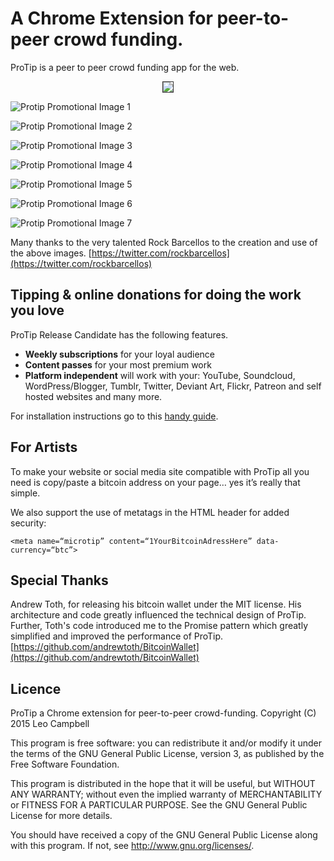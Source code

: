 # A Chrome Extension for peer-to-peer crowd funding.

ProTip is a peer to peer crowd funding app for the web. 

<p align="center">
  <img src="/assets/promotional/1_protip_cartoon_rock_barcellos.jpg?raw=true" style="border:1px #333 solid" />
</p>

![Protip Promotional Image 1](/assets/promotional/1_protip_cartoon_rock_barcellos.jpg?raw=true "Protip Promotional Image")

![Protip Promotional Image 2](/assets/promotional/2_protip_cartoon_rock_barcellos.jpg?raw=true "Protip Promotional Image")

![Protip Promotional Image 3](/assets/promotional/3_protip_cartoon_rock_barcellos.jpg?raw=true "Protip Promotional Image")

![Protip Promotional Image 4](/assets/promotional/4_protip_cartoon_rock_barcellos.jpg?raw=true "Protip Promotional Image")

![Protip Promotional Image 5](/assets/promotional/5_protip_cartoon_rock_barcellos.jpg?raw=true "Protip Promotional Image")

![Protip Promotional Image 6](/assets/promotional/6_protip_cartoon_rock_barcellos.jpg?raw=true "Protip Promotional Image")

![Protip Promotional Image 7](/assets/promotional/7_protip_cartoon_rock_barcellos.jpg?raw=true "Protip Promotional Image")

Many thanks to the very talented Rock Barcellos to the creation and use of the above images. [https://twitter.com/rockbarcellos](https://twitter.com/rockbarcellos)

## Tipping & online donations for doing the work you love
ProTip Release Candidate has the following features.

- **Weekly subscriptions** for your loyal audience
- **Content passes** for your most premium work
- **Platform independent** will work with your: YouTube, Soundcloud, WordPress/Blogger, Tumblr, Twitter, Deviant Art, Flickr, Patreon and self hosted websites and many more.  

For installation instructions go to this [handy guide](https://docs.google.com/presentation/d/1Uo37gP_EKJTfhqkV7cU0rKlUX14aXLLdVz9MjTb0VcE/pub?start=false&loop=false&delayms=3000).

## For Artists
To make your website or social media site compatible with ProTip all you need is copy/paste a bitcoin address on your page… yes it’s really that simple. 

We also support the use of metatags in the HTML header for added security:

```
<meta name=“microtip” content=“1YourBitcoinAdressHere” data-currency=“btc”>
```

## Special Thanks
Andrew Toth, for releasing his bitcoin wallet under the MIT license. His architecture and code greatly influenced the technical design of ProTip. Further, Toth's code introduced me to the Promise pattern which greatly simplified and improved the performance of ProTip.
[https://github.com/andrewtoth/BitcoinWallet](https://github.com/andrewtoth/BitcoinWallet)

## Licence
ProTip a Chrome extension for peer-to-peer crowd-funding.
Copyright (C) 2015 Leo Campbell

This program is free software: you can redistribute it and/or modify
it under the terms of the GNU General Public License, version 3, as
published by the Free Software Foundation.

This program is distributed in the hope that it will be useful,
but WITHOUT ANY WARRANTY; without even the implied warranty of
MERCHANTABILITY or FITNESS FOR A PARTICULAR PURPOSE.  See the
GNU General Public License for more details.

You should have received a copy of the GNU General Public License
along with this program.  If not, see <http://www.gnu.org/licenses/>.